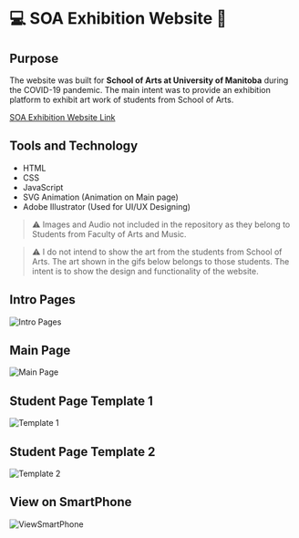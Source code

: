 # 💻 SOA Exhibition Website 🎨

## Purpose

The website was built for **School of Arts at University of Manitoba** during the COVID-19 pandemic. The main intent was to provide an exhibition platform to exhibit art work of students from School of Arts.

[SOA Exhibition Website Link](https://soaexhibitions.ca/)

## Tools and Technology

- HTML
- CSS
- JavaScript
- SVG Animation (Animation on Main page)
- Adobe Illustrator (Used for UI/UX Designing)

> ⚠️ Images and Audio not included in the repository as they belong to Students from Faculty of Arts and Music.

> ⚠️ I do not intend to show the art from the students from School of Arts. The art shown in the gifs below belongs to those students. The intent is to show the design and functionality of the website.

## Intro Pages
![Intro Pages](./gifs/IntroPages.gif)

## Main Page
![Main Page](./gifs/MainPage.gif)

## Student Page Template 1
![Template 1](./gifs/Template1.gif)

## Student Page Template 2
![Template 2](./gifs/Template2.gif)

## View on SmartPhone
![ViewSmartPhone](./gifs/SmartPhone_View.gif)
